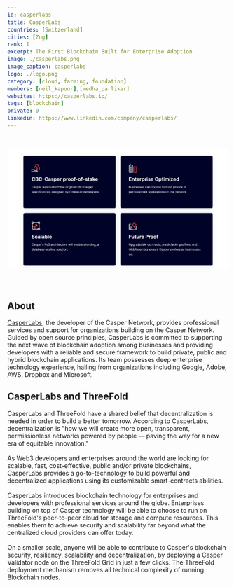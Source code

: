 ```yaml
---
id: casperlabs
title: CasperLabs
countries: [Switzerland]
cities: [Zug]
rank: 1
excerpt: The First Blockchain Built for Enterprise Adoption
image: ./casperlabs.png
image_caption: casperlabs
logo: ./logo.png
category: [cloud, farming, foundation]
members: [neil_kapoor],[medha_parlikar]
websites: https://casperlabs.io/
tags: [blockchain]
private: 0
linkedin: https://www.linkedin.com/company/casperlabs/
---
```


<br/>

![casperlabs](./casperlabs2.png)

<br/>

## About

[CasperLabs](https://casperlabs.io), the developer of the Casper Network, provides professional services and support for organizations building on the Casper Network. Guided by open source principles, CasperLabs is committed to supporting the next wave of blockchain adoption among businesses and providing developers with a reliable and secure framework to build private, public and hybrid blockchain applications. Its team possesses deep enterprise technology experience, hailing from organizations including Google, Adobe, AWS, Dropbox and Microsoft.

## CasperLabs and ThreeFold 

CasperLabs and ThreeFold have a shared belief that decentralization is needed in order to build a better tomorrow. According to CasperLabs, decentralization is "how we will create more open, transparent, permissionless networks powered by people — paving the way for a new era of equitable innovation."
<br/>
<br/>
As Web3 developers and enterprises around the world are looking for scalable, fast, cost-effective, public and/or private blockchains, CasperLabs provides a go-to-technology to build powerful and decentralized applications using its customizable smart-contracts abilities.
<br/>
<br/>
CasperLabs introduces blockchain technology for enterprises and developers with professional services around the globe. Enterprises building on top of Casper technology will be able to choose to run on ThreeFold's peer-to-peer cloud for storage and compute resources. This enables them to achieve security and scalability far beyond what the centralized cloud providers can offer today.
<br/>
<br/>
On a smaller scale, anyone will be able to contribute to Casper's blockchain security, resiliency, scalability and decentralization, by deploying a Casper Validator node on the ThreeFold Grid in just a few clicks. The ThreeFold deployment mechanism removes all technical complexity of running Blockchain nodes.



